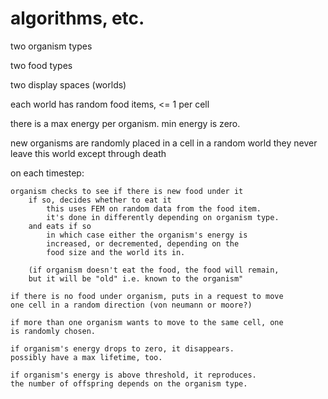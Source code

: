 algorithms, etc.
====

two organism types

two food types

two display spaces (worlds)

each world has random food items, <= 1 per cell

there is a max energy per organism.
min energy is zero.

new organisms are randomly placed in a cell in a random world
they never leave this world except through death

on each timestep:

	organism checks to see if there is new food under it
		if so, decides whether to eat it
			this uses FEM on random data from the food item.
			it's done in differently depending on organism type.
		and eats if so
			in which case either the organism's energy is
			increased, or decremented, depending on the
			food size and the world its in.

		(if organism doesn't eat the food, the food will remain,
		but it will be "old" i.e. known to the organism"

	if there is no food under organism, puts in a request to move 
	one cell in a random direction (von neumann or moore?)

	if more than one organism wants to move to the same cell, one
	is randomly chosen.

	if organism's energy drops to zero, it disappears.
	possibly have a max lifetime, too.

	if organism's energy is above threshold, it reproduces.
	the number of offspring depends on the organism type.
